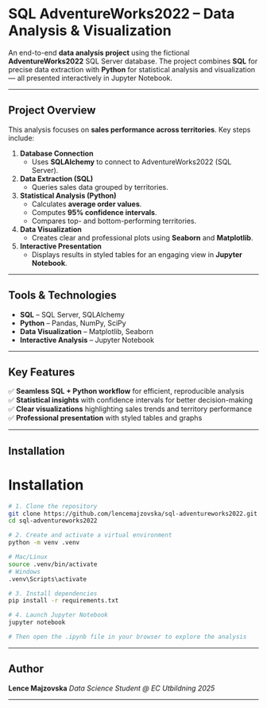 # SQL AdventureWorks2022 – Data Analysis & Visualization

An end-to-end **data analysis project** using the fictional **AdventureWorks2022** SQL Server database.
The project combines **SQL** for precise data extraction with **Python** for statistical analysis and visualization — all presented interactively in Jupyter Notebook.

---

## Project Overview

This analysis focuses on **sales performance across territories**.
Key steps include:

1. **Database Connection**
   - Uses **SQLAlchemy** to connect to AdventureWorks2022 (SQL Server).
2. **Data Extraction (SQL)**
   - Queries sales data grouped by territories.
3. **Statistical Analysis (Python)**
   - Calculates **average order values**.
   - Computes **95% confidence intervals**.
   - Compares top- and bottom-performing territories.
4. **Data Visualization**
   - Creates clear and professional plots using **Seaborn** and **Matplotlib**.
5. **Interactive Presentation**
   - Displays results in styled tables for an engaging view in **Jupyter Notebook**.

---

## Tools & Technologies

- **SQL** – SQL Server, SQLAlchemy
- **Python** – Pandas, NumPy, SciPy
- **Data Visualization** – Matplotlib, Seaborn
- **Interactive Analysis** – Jupyter Notebook

---

## Key Features

✅ **Seamless SQL + Python workflow** for efficient, reproducible analysis <br>
✅ **Statistical insights** with confidence intervals for better decision-making <br>
✅ **Clear visualizations** highlighting sales trends and territory performance <br>
✅ **Professional presentation** with styled tables and graphs <br>

---

## Installation

# Installation

```bash
# 1. Clone the repository
git clone https://github.com/lencemajzovska/sql-adventureworks2022.git
cd sql-adventureworks2022

# 2. Create and activate a virtual environment
python -m venv .venv

# Mac/Linux
source .venv/bin/activate
# Windows
.venv\Scripts\activate

# 3. Install dependencies
pip install -r requirements.txt

# 4. Launch Jupyter Notebook
jupyter notebook

# Then open the .ipynb file in your browser to explore the analysis
```

---

## Author

**Lence Majzovska**
*Data Science Student @ EC Utbildning 2025*

---
